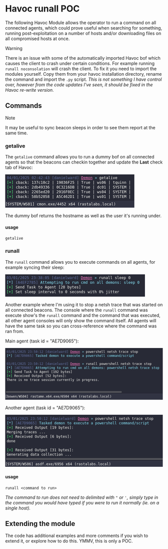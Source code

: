 # Havoc runall POC

The following Havoc Module allows the operator to run a command on all connected agents, which could prove useful when searching for something, running post-exploitation on a number of hosts and/or downloading files on all compromised hosts at once.

> [!WARNING]
> There is an issue with some of the automatically imported Havoc bof which causes the client to crash under certain conditions. For example running `runall noconsolation` will crash the client. To fix it you need to import the modules yourself. Copy them from your havoc installation directory, rename the command and import the `.py` script.
> _This is not something I have control over, however from the code updates I've seen, it should be fixed in the Havoc re-write version._

## Commands

> [!NOTE]
> It may be useful to sync beacon sleeps in order to see them report at the same time.

### getalive

The `getalive` command allows you to run a dummy bof on all connected agents so that the beacons can checkin together and update the **Last** check tab of Havoc:

![getalive command](./.github/getalive.png)

The dummy bof returns the hostname as well as the user it's running under.

#### usage

```
getalive
```

### runall

The `runall` command allows you to execute commands on all agents, for example syncing their sleep:

![runall sleep 0 command](./.github/runall-sleep.png)

Another example where I'm using it to stop a netsh trace that was started on all connected beacons. The console where the `runall` command was execute show's the `runall` command and the command that was executed, all other agent consoles will only show the command itself. All agents will have the same task so you can cross-reference where the command was ran from.

Main agent (task id = "AE7D9065"):

![runall powershell main](./.github/runall-powershell-main.png)

Another agent (task id = "AE7D9065"):

![runall powershell sub](./.github/runall-powershell-sub.png)

#### usage

```
runall <command to run>
```

*The command to run does not need to delimited with `"` or `'`, simply type in the command you would have typed if you were to run it normally (ie. on a single host).*

## Extending the module

The code has additional examples and more comments if you wish to extend it, or explore how to do this. YMMV, this is only a POC.
